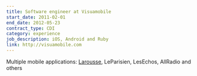 ```yaml
---
title: Software engineer at Visuamobile
start_date: 2011-02-01
end_date: 2012-05-23
contract_type: CDI
category: experience
job_description: iOS, Android and Ruby
link: http://visuamobile.com
---
```


Multiple mobile applications: <a href="https://itunes.apple.com/fr/app/dictionnaire-illustre-larousse/id438715178?mt=8">Larousse</a>, LeParisien, LesEchos, AllRadio and others
